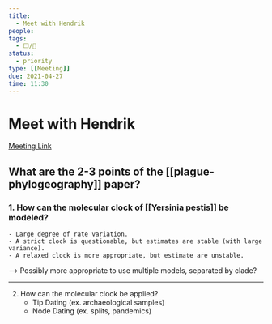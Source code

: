 ```yaml
---
title:
  - Meet with Hendrik
people:
tags:
  - ⬜/🧨  
status:
  - priority  
type: [[Meeting]]
due: 2021-04-27
time: 11:30
---
```


# Meet with Hendrik

[Meeting Link](https://us02web.zoom.us/j/86270641220?pwd=OWVGQy9DU3RjVFNrY3BwZHZmamthZz09)

## What are the 2-3 points of the [[plague-phylogeography]] paper?

### 1. How can the molecular clock of [[Yersinia pestis]] be modeled?
	- Large degree of rate variation.
	- A strict clock is questionable, but estimates are stable (with large variance).
	- A relaxed clock is more appropriate, but estimate are unstable.
	
--> Possibly more appropriate to use multiple models, separated by clade? 

---

2. How can the molecular clock be applied?
	- Tip Dating  (ex. archaeological samples)
	- Node Dating (ex. splits, pandemics)
